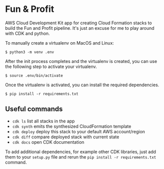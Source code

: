# Fun & Profit

AWS Cloud Development Kit app for creating Cloud Formation stacks to 
build the Fun and Profit pipeline. It's just an excuse for me to 
play around with CDK and python.

To manually create a virtualenv on MacOS and Linux:

```
$ python3 -m venv .env
```

After the init process completes and the virtualenv is created, you can use the following
step to activate your virtualenv.

```
$ source .env/bin/activate
```

Once the virtualenv is activated, you can install the required dependencies.

```
$ pip install -r requirements.txt
```

## Useful commands

 * `cdk ls`          list all stacks in the app
 * `cdk synth`       emits the synthesized CloudFormation template
 * `cdk deploy`      deploy this stack to your default AWS account/region
 * `cdk diff`        compare deployed stack with current state
 * `cdk docs`        open CDK documentation


To add additional dependencies, for example other CDK libraries, just add
them to your `setup.py` file and rerun the `pip install -r requirements.txt`
command.

